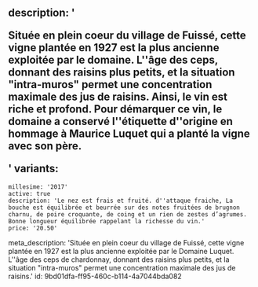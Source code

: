 description: '<p>Située en plein coeur du village de Fuissé, cette vigne plantée en 1927 est la plus ancienne exploitée par le domaine. L''âge des ceps, donnant des raisins plus petits, et la situation "intra-muros" permet une concentration maximale des jus de raisins. Ainsi, le vin est riche et profond. Pour démarquer ce vin, le domaine a conservé l''étiquette d''origine en hommage à Maurice Luquet qui a planté la vigne avec son père.</p>'
variants:
  -
    millesime: '2017'
    active: true
    description: 'Le nez est frais et fruité. d''attaque fraiche, La bouche est équilibrée et beurrée sur des notes fruitées de brugnon charnu, de poire croquante, de coing et un rien de zestes d’agrumes. Bonne longueur équilibrée rappelant la richesse du vin.'
    price: '20.50'
meta_description: 'Située en plein coeur du village de Fuissé, cette vigne plantée en 1927 est la plus ancienne exploitée par le Domaine Luquet. L''âge des ceps de chardonnay, donnant des raisins plus petits, et la situation "intra-muros" permet une concentration maximale des jus de raisins.'
id: 9bd01dfa-ff95-460c-b114-4a7044bda082
